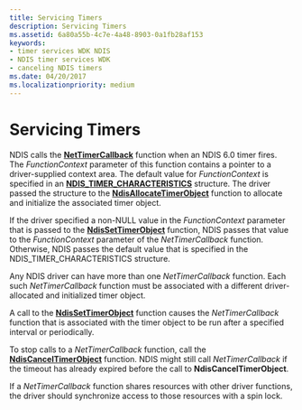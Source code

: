 ```yaml
---
title: Servicing Timers
description: Servicing Timers
ms.assetid: 6a80a55b-4c7e-4a48-8903-0a1fb28af153
keywords:
- timer services WDK NDIS
- NDIS timer services WDK
- canceling NDIS timers
ms.date: 04/20/2017
ms.localizationpriority: medium
---
```


# Servicing Timers





NDIS calls the [**NetTimerCallback**](/windows-hardware/drivers/ddi/ndis/nc-ndis-ndis_timer_function) function when an NDIS 6.0 timer fires. The *FunctionContext* parameter of this function contains a pointer to a driver-supplied context area. The default value for *FunctionContext* is specified in an [**NDIS\_TIMER\_CHARACTERISTICS**](/windows-hardware/drivers/ddi/ndis/ns-ndis-_ndis_timer_characteristics) structure. The driver passed the structure to the [**NdisAllocateTimerObject**](/windows-hardware/drivers/ddi/ndis/nf-ndis-ndisallocatetimerobject) function to allocate and initialize the associated timer object.

If the driver specified a non-NULL value in the *FunctionContext* parameter that is passed to the [**NdisSetTimerObject**](/windows-hardware/drivers/ddi/ndis/nf-ndis-ndissettimerobject) function, NDIS passes that value to the *FunctionContext* parameter of the *NetTimerCallback* function. Otherwise, NDIS passes the default value that is specified in the NDIS\_TIMER\_CHARACTERISTICS structure.

Any NDIS driver can have more than one *NetTimerCallback* function. Each such *NetTimerCallback* function must be associated with a different driver-allocated and initialized timer object.

A call to the [**NdisSetTimerObject**](/windows-hardware/drivers/ddi/ndis/nf-ndis-ndissettimerobject) function causes the *NetTimerCallback* function that is associated with the timer object to be run after a specified interval or periodically.

To stop calls to a *NetTimerCallback* function, call the [**NdisCancelTimerObject**](/windows-hardware/drivers/ddi/ndis/nf-ndis-ndiscanceltimerobject) function. NDIS might still call *NetTimerCallback* if the timeout has already expired before the call to **NdisCancelTimerObject**.

If a *NetTimerCallback* function shares resources with other driver functions, the driver should synchronize access to those resources with a spin lock.

 

